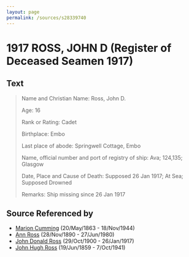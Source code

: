 ```yaml
---
layout: page
permalink: /sources/s28339740
---
```


# 1917 ROSS, JOHN D (Register of Deceased Seamen 1917)


## Text

> Name and Christian Name: Ross, John D.
>
> Age: 16
>
> Rank or Rating: Cadet
>
> Birthplace: Embo
>
> Last place of abode: Springwell Cottage, Embo
>
> Name, official number and port of registry of ship: Ava; 124,135; Glasgow
>
> Date, Place and Cause of Death: Supposed 26 Jan 1917; At Sea; Supposed Drowned
>
> Remarks: Ship missing since 26 Jan 1917
>

## Source Referenced by

* [Marion Cumming](../people/@59851647@-marion-cumming-b1863-5-20-d1944-11-18.md) (20/May/1863 - 18/Nov/1944)
* [Ann Ross](../people/@52613824@-ann-ross-b1890-11-28-d1980-6-27.md) (28/Nov/1890 - 27/Jun/1980)
* [John Donald Ross](../people/@60714754@-john-donald-ross-b1900-10-29-d1917-1-26.md) (29/Oct/1900 - 26/Jan/1917)
* [John Hugh Ross](../people/@75057664@-john-hugh-ross-b1859-6-19-d1941-10-7.md) (19/Jun/1859 - 7/Oct/1941)
